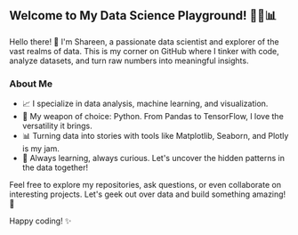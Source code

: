 ## Welcome to My Data Science Playground! 👩‍💻📊

Hello there! 👋 I'm Shareen, a passionate data scientist and explorer of the vast realms of data. This is my corner on GitHub where I tinker with code, analyze datasets, and turn raw numbers into meaningful insights.

### About Me

- 📈 I specialize in data analysis, machine learning, and visualization.
- 🐍 My weapon of choice: Python. From Pandas to TensorFlow, I love the versatility it brings.
- 📊 Turning data into stories with tools like Matplotlib, Seaborn, and Plotly is my jam.
- 🚀 Always learning, always curious. Let's uncover the hidden patterns in the data together!


Feel free to explore my repositories, ask questions, or even collaborate on interesting projects. Let's geek out over data and build something amazing! 🚀

Happy coding! ✨
```

